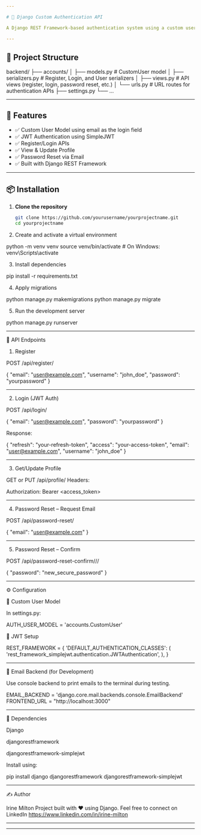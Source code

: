 ```yaml
---

# 🔐 Django Custom Authentication API

A Django REST Framework-based authentication system using a custom user model where email is used as the login ID. This system provides secure user registration, JWT-based login, profile management, and password reset via email.

---
```


## 📁 Project Structure

backend/ ├── accounts/ │   ├── models.py          # CustomUser model │   ├── serializers.py     # Register, Login, and User serializers │   ├── views.py           # API views (register, login, password reset, etc.) │   └── urls.py            # URL routes for authentication APIs ├── settings.py └── ...

---

## 🚀 Features

- ✅ Custom User Model using email as the login field  
- ✅ JWT Authentication using SimpleJWT  
- ✅ Register/Login APIs  
- ✅ View & Update Profile  
- ✅ Password Reset via Email  
- ✅ Built with Django REST Framework  

---

## 📦 Installation

1. **Clone the repository**
   ```bash
   git clone https://github.com/yourusername/yourprojectname.git
   cd yourprojectname

2. Create and activate a virtual environment

python -m venv venv
source venv/bin/activate  # On Windows: venv\Scripts\activate


3. Install dependencies

pip install -r requirements.txt


4. Apply migrations

python manage.py makemigrations
python manage.py migrate


5. Run the development server

python manage.py runserver




---

🔑 API Endpoints

1. Register

POST /api/register/

{
  "email": "user@example.com",
  "username": "john_doe",
  "password": "yourpassword"
}


---

2. Login (JWT Auth)

POST /api/login/

{
  "email": "user@example.com",
  "password": "yourpassword"
}

Response:

{
  "refresh": "your-refresh-token",
  "access": "your-access-token",
  "email": "user@example.com",
  "username": "john_doe"
}


---

3. Get/Update Profile

GET or PUT /api/profile/
Headers:

Authorization: Bearer <access_token>


---

4. Password Reset – Request Email

POST /api/password-reset/

{
  "email": "user@example.com"
}


---

5. Password Reset – Confirm

POST /api/password-reset-confirm/<uidb64>/<token>/

{
  "password": "new_secure_password"
}


---

⚙️ Configuration

🔧 Custom User Model

In settings.py:

AUTH_USER_MODEL = 'accounts.CustomUser'

🔧 JWT Setup

REST_FRAMEWORK = {
    'DEFAULT_AUTHENTICATION_CLASSES': (
        'rest_framework_simplejwt.authentication.JWTAuthentication',
    ),
}


---

📧 Email Backend (for Development)

Use console backend to print emails to the terminal during testing.

EMAIL_BACKEND = 'django.core.mail.backends.console.EmailBackend'
FRONTEND_URL = "http://localhost:3000"


---

📌 Dependencies

Django

djangorestframework

djangorestframework-simplejwt


Install using:

pip install django djangorestframework djangorestframework-simplejwt


---

✍️ Author

Irine Milton
Project built with ❤️ using Django.
Feel free to connect on LinkedIn
https://www.linkedin.com/in/irine-milton


---

---




